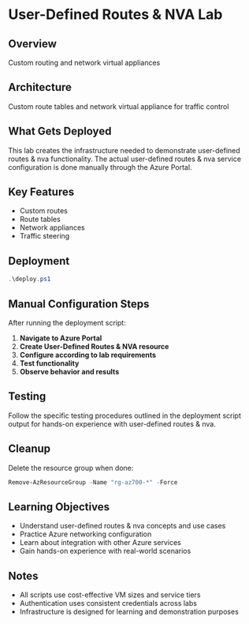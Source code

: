 # User-Defined Routes & NVA Lab

## Overview
Custom routing and network virtual appliances

## Architecture
Custom route tables and network virtual appliance for traffic control

## What Gets Deployed
This lab creates the infrastructure needed to demonstrate user-defined routes & nva functionality. The actual user-defined routes & nva service configuration is done manually through the Azure Portal.

## Key Features
- Custom routes
- Route tables
- Network appliances
- Traffic steering

## Deployment
```powershell
.\deploy.ps1
```

## Manual Configuration Steps
After running the deployment script:

1. **Navigate to Azure Portal**
2. **Create User-Defined Routes & NVA resource**
3. **Configure according to lab requirements**
4. **Test functionality**
5. **Observe behavior and results**

## Testing
Follow the specific testing procedures outlined in the deployment script output for hands-on experience with user-defined routes & nva.

## Cleanup
Delete the resource group when done:
```powershell
Remove-AzResourceGroup -Name "rg-az700-*" -Force
```

## Learning Objectives
- Understand user-defined routes & nva concepts and use cases
- Practice Azure networking configuration
- Learn about integration with other Azure services
- Gain hands-on experience with real-world scenarios

## Notes
- All scripts use cost-effective VM sizes and service tiers
- Authentication uses consistent credentials across labs
- Infrastructure is designed for learning and demonstration purposes

